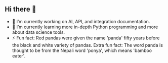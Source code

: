 ## Hi there 👋

<!--
**whitneymeredith/whitneymeredith** is a ✨ _special_ ✨ repository because its `README.md` (this file) appears on your GitHub profile.

Here are some ideas to get you started:
-->

- 🔭 I’m currently working on AI, API, and integration documentation.
- 🌱 I’m currently learning more in-depth Python programming and more about data science tools.
- ⚡ Fun fact: Red pandas were given the name 'panda' fifty years before the black and white variety of pandas. Extra fun fact: The word panda is thought to be from the Nepali word 'ponya', which means 'bamboo eater'.


